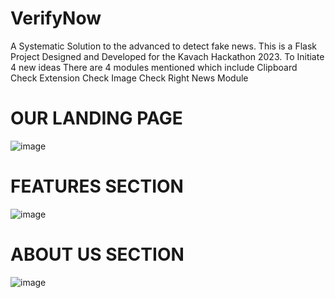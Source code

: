 # VerifyNow
A Systematic Solution to the advanced to detect fake news.
This is a Flask Project Designed and Developed for the Kavach Hackathon 2023.
To Initiate 4 new ideas 
There are 4 modules mentioned which include
Clipboard Check
Extension Check
Image Check
Right News Module


# OUR LANDING PAGE

![image](https://user-images.githubusercontent.com/95229740/227860237-f5df9fa6-2941-40d2-8b21-9f77b3a28f4c.png)

# FEATURES SECTION
![image](https://user-images.githubusercontent.com/95229740/227860488-10606e67-8d0b-4d97-8d56-d63c66e97c43.png)

# ABOUT US SECTION
![image](https://user-images.githubusercontent.com/95229740/227860565-4863437c-1c3d-4558-bff1-0806acfe1522.png)

